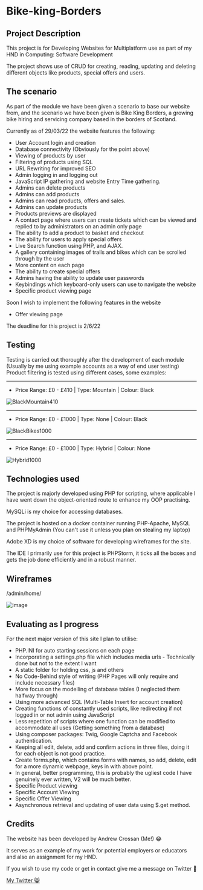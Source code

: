 # Bike-king-Borders

## Project Description
This project is for Developing Websites for Multiplatform use as part of my HND in Computing: Software Development

The project shows use of CRUD for creating, reading, updating and deleting different objects like products, special offers and users.

## The scenario

As part of the module we have been given a scenario to base our website from, and the scenario we have been given is Bike King Borders, a growing bike hiring
and servicing company based in the borders of Scotland.<br>

Currently as of 29/03/22 the website features the following:

- User Account login and creation
- Database connectivity (Obviously for the point above)
- Viewing of products by user
- Filtering of products using SQL
- URL Rewriting for improved SEO
- Admin logging in and logging out
- JavaScript IP gathering and website Entry Time gathering.
- Admins can delete products
- Admins can add products
- Admins can read products, offers and sales.
- Admins can update products
- Products previews are displayed
- A contact page where users can create tickets which can be viewed and replied to by administrators on an admin only page
- The ability to add a product to basket and checkout
- The ability for users to apply special offers
- Live Search function using PHP, and AJAX.
- A gallery containing images of trails and bikes which can be scrolled through by the user
- More content on each page
- The ability to create special offers
- Admins having the ability to update user passwords
- Keybindings which keyboard-only users can use to navigate the website
- Specific product viewing page

Soon I wish to implement the following features in the website
- Offer viewing page


The deadline for this project is 2/6/22

## Testing 
Testing is carried out thoroughly after the development of each module (Usually by me using example accounts as a way of end user testing)
<br>
Product filtering is tested using different cases, some examples:

<hr/>

- Price Range: £0 - £410 | Type: Mountain | Colour: Black

![BlackMountain410](https://user-images.githubusercontent.com/74681613/161100272-f1d89448-5b26-4bdb-a89d-a97ea593d6fe.PNG)

<hr/>

- Price Range: £0 - £1000 | Type: None | Colour: Black

![BlackBikes1000](https://user-images.githubusercontent.com/74681613/161100698-3b164eab-98a0-4b70-881a-139cb38d3092.PNG)

<hr/>

- Price Range: £0 - £1000 | Type: Hybrid | Colour: None

![Hybrid1000](https://user-images.githubusercontent.com/74681613/161100942-5b8495fc-4b36-4236-ac30-bbbb718df787.PNG)




## Technologies used
The project is majorly developed using PHP for scripting, where applicable I have went down the object-oriented route to enhance my OOP practising.

MySQLi is my choice for accessing databases.

The project is hosted on a docker container running PHP-Apache, MySQL and PHPMyAdmin (You can't use it unless you plan on stealing my laptop)

Adobe XD is my choice of software for developing wireframes for the site.

The IDE I primarily use for this project is PHPStorm, it ticks all the boxes and gets the job done efficiently and in a robust manner.

## Wireframes
/admin/home/

![image](https://user-images.githubusercontent.com/74681613/163696491-0aebd1d5-719b-47ce-85fe-cb6e7ca4c156.png)

## Evaluating as I progress
For the next major version of this site I plan to utilise:
- PHP.INI for auto starting sessions on each page
- Incorporating a settings.php file which includes media urls - Technically done but not to the extent I want
- A static folder for holding css, js and others
- No Code-Behind style of writing (PHP Pages will only require and include necessary files)
- More focus on the modelling of database tables (I neglected them halfway through)
- Using more advanced SQL (Multi-Table Insert for account creation)
- Creating functions of constantly used scripts, like redirecting if not logged in or not admin using JavaScript
- Less repetition of scripts where one function can be modified to accommodate all uses (Getting something from a database)
- Using composer packages: Twig, Google Captcha and Facebook authentication.
- Keeping all edit, delete, add and confirm actions in three files, doing it for each object is not good practice.
- Create forms.php, which contains forms with names, so add, delete, edit for a more dynamic webpage, keys in with above point.
- In general, better programming, this is probably the ugliest code I have genuinely ever written, V2 will be much better.
- Specific Product viewing
- Specific Account Viewing
- Specific Offer Viewing
- Asynchronous retrieval and updating of user data using $.get method.

## Credits

The website has been developed by Andrew Crossan (Me!) :joy:

It serves as an example of my work for potential employers or educators and also an assignment for my HND.

If you wish to use my code or get in contact give me a message on Twitter 🙂

<a href="https://twitter.com/andrewcrossan11">My Twitter 😸</a>
